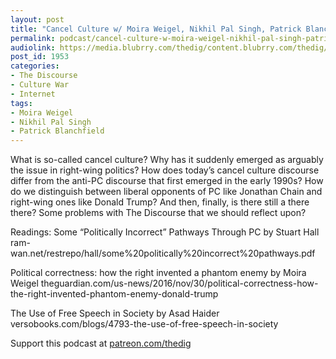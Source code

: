 ```yaml
---
layout: post
title: "Cancel Culture w/ Moira Weigel, Nikhil Pal Singh, Patrick Blanchfield"
permalink: podcast/cancel-culture-w-moira-weigel-nikhil-pal-singh-patrick-blanchfield/
audiolink: https://media.blubrry.com/thedig/content.blubrry.com/thedig/The_Dig-EP_305-Cancel.mp3
post_id: 1953
categories: 
- The Discourse
- Culture War
- Internet
tags: 
- Moira Weigel
- Nikhil Pal Singh
- Patrick Blanchfield
---
```


What is so-called cancel culture? Why has it suddenly emerged as arguably 
the issue in right-wing politics? How does today’s cancel culture discourse differ from the anti-PC discourse that first emerged in the early 1990s? How do we distinguish between liberal opponents of PC like Jonathan Chain and right-wing ones like Donald Trump? And then, finally, is there still a 
there there? Some problems with The Discourse that we should reflect upon? 

Readings:
Some “Politically Incorrect” Pathways Through PC by Stuart Hall ram-wan.net/restrepo/hall/some%20politically%20incorrect%20pathways.pdf

Political correctness: how the right invented a phantom enemy by Moira Weigel theguardian.com/us-news/2016/nov/30/political-correctness-how-the-right-invented-phantom-enemy-donald-trump

The Use of Free Speech in Society by Asad Haider versobooks.com/blogs/4793-the-use-of-free-speech-in-society

Support this podcast at [patreon.com/thedig](http://www.patreon.com/TheDig) 